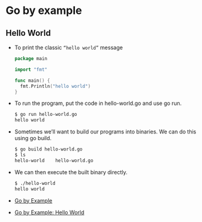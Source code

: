 # Go by example

## Hello World

- To print the classic `“hello world”` message

  ```go
  package main

  import "fmt"

  func main() {
    fmt.Println("hello world")
  }
  ```

- To run the program, put the code in hello-world.go and use go run.

  ```sh
  $ go run hello-world.go
  hello world
  ```

- Sometimes we’ll want to build our programs into binaries. We can do this using go build.

  ```sh
  $ go build hello-world.go
  $ ls
  hello-world    hello-world.go
  ```

- We can then execute the built binary directly.

  ```sh
  $ ./hello-world
  hello world
  ```

- [Go by Example][0]
- [Go by Example: Hello World][1]

[0]: <https://gobyexample.com> "Go by Example"
[1]: <https://gobyexample.com/hello-world> "Go by Example: Hello World"
